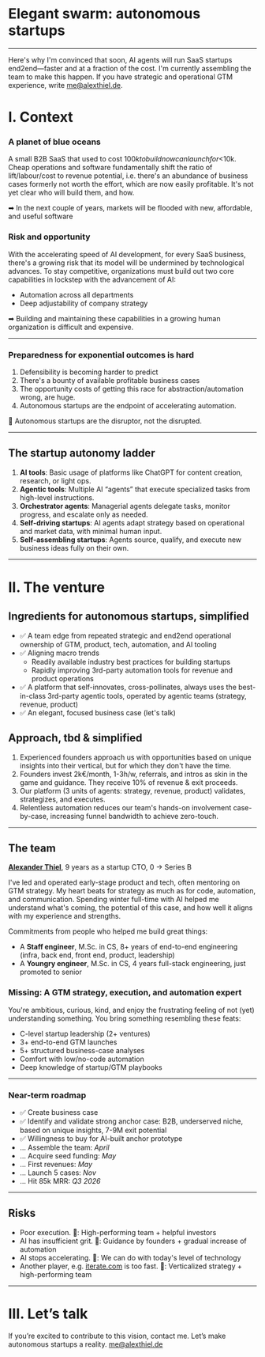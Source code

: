 # Elegant swarm: autonomous startups

---
Here's why I'm convinced that soon, AI agents will run SaaS startups end2end—faster and at a fraction of the cost. I'm currently assembling the team to make this happen. If you have strategic and operational GTM experience, write [me@alexthiel.de](mailto:me@alexthiel.de).

# I. Context

### A planet of blue oceans
A small B2B SaaS that used to cost $100k to build now can launch for <$10k. Cheap operations and software fundamentally shift the ratio of lift/labour/cost to revenue potential, i.e. there's an abundance of business cases formerly not worth the effort, which are now easily profitable.  It's not yet clear who will build them, and how.

➡ In the next couple of years, markets will be flooded with new, affordable, and useful software
### Risk and opportunity
With the accelerating speed of AI development, for every SaaS business,
there's a growing risk that its model will be undermined by technological advances.
To stay competitive, organizations must build out two core capabilities in lockstep with the advancement of AI:
* Automation across all departments
* Deep adjustability of company strategy

➡ Building and maintaining these capabilities in a growing human organization is difficult and expensive.

---

### Preparedness for exponential outcomes is hard
1. Defensibility is becoming harder to predict
2. There's a bounty of available profitable business cases
3. The opportunity costs of getting this race for abstraction/automation wrong, are huge.
4. Autonomous startups are the endpoint of accelerating automation.

🎯 Autonomous startups are the disruptor, not the disrupted.

---

## The startup autonomy ladder

1. **AI tools**: Basic usage of platforms like ChatGPT for content creation, research, or light ops.
2. **Agentic tools**: Multiple AI “agents” that execute specialized tasks from high-level instructions.
3. **Orchestrator agents**: Managerial agents delegate tasks, monitor progress, and escalate only as needed.
4. **Self-driving startups**: AI agents adapt strategy based on operational and market data, with minimal human input.
5. **Self-assembling startups**: Agents source, qualify, and execute new business ideas fully on their own.

---

# II. The venture

## Ingredients for autonomous startups, simplified
* ✅ A team edge from repeated strategic and end2end operational ownership of GTM, product, tech, automation, and AI tooling
* ✅ Aligning macro trends
  * Readily available industry best practices for building startups
  * Rapidly improving 3rd-party automation tools for revenue and product operations
* ✅ A platform that self-innovates, cross-pollinates, always uses the best-in-class 3rd-party agentic tools, operated by agentic teams (strategy, revenue, product)
* ✅ An elegant, focused business case (let's talk)


## Approach, tbd & simplified
1. Experienced founders approach us with opportunities based on unique insights into their vertical, but for which they don't have the time.
2. Founders invest 2k€/month, 1-3h/w, referrals, and intros as skin in the game and guidance. They receive 10% of revenue & exit proceeds.
3. Our platform (3 units of agents: strategy, revenue, product) validates, strategizes, and executes.
4. Relentless automation reduces our team's hands-on involvement case-by-case, increasing funnel bandwidth to achieve zero-touch.

---

## The team
**[Alexander Thiel](https://www.linkedin.com/in/reasn/)**, 9 years as a startup CTO, 0 → Series B

I've led and operated early-stage product and tech, often mentoring on GTM strategy.
My heart beats for strategy as much as for code, automation, and communication. Spending winter full-time with AI helped me understand what's coming, the potential of this case, and how well it aligns with my experience and strengths.

Commitments from people who helped me build great things:
* A **Staff engineer**, M.Sc. in CS, 8+ years of end-to-end engineering (infra, back end, front end, product, leadership)  
* A **Youngry engineer**, M.Sc. in CS, 4 years full-stack engineering, just promoted to senior

### Missing: A GTM strategy, execution, and automation expert
You're ambitious, curious, kind, and enjoy the frustrating feeling of not (yet) understanding something.
You bring something resembling these feats:
- C-level startup leadership (2+ ventures)
- 3+ end-to-end GTM launches
- 5+ structured business-case analyses
- Comfort with low/no-code automation
- Deep knowledge of startup/GTM playbooks


---


### Near-term roadmap
* ✅ Create business case
* ✅ Identify and validate strong anchor case: B2B, underserved niche, based on unique insights, 7-9M exit potential
* ✅ Willingness to buy for AI-built anchor prototype
* ... Assemble the team: *April*
* ... Acquire seed funding: *May*
* ... First revenues: *May*
* ... Launch 5 cases: *Nov*
* ... Hit 85k MRR: *Q3 2026*

---

## Risks
* Poor execution. 💊: High-performing team + helpful investors
* AI has insufficient grit. 💊: Guidance by founders + gradual increase of automation
* AI stops accelerating. 💊: We can do with today's level of technology
* Another player, e.g. [iterate.com](https://iterate.com) is too fast. 💊: Verticalized strategy + high-performing team

---

# III. Let’s talk
If you’re excited to contribute to this vision, contact me. Let’s make autonomous startups a reality.
[me@alexthiel.de](mailto:me@alexthiel.de)
